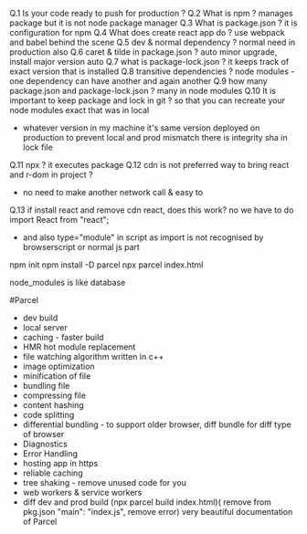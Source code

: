 Q.1 Is your code ready to push for production ?
Q.2 What is npm ? manages package but it is not node package manager
Q.3 What is package.json ? it is configuration for npm
Q.4 What does create react app do ? use webpack and babel behind the scene
Q.5 dev & normal dependency ? normal need in production also
Q.6 caret & tilde in package.json ? auto minor upgrade, install major version auto
Q.7 what is package-lock.json ? it keeps track of exact version that is installed
Q.8 transitive dependencies ? node modules - one dependency can have another and again another
Q.9 how many package.json and package-lock.json ? many in node modules
Q.10 It is important to keep package and lock in git ? so that you can recreate your node modules exact that was in local

- whatever version in my machine it's same version deployed on production to prevent local and prod mismatch there is integrity sha in lock file

Q.11 npx ? it executes package
Q.12 cdn is not preferred way to bring react and r-dom in project ?

- no need to make another network call & easy to

Q.13 if install react and remove cdn react, does this work? no we have to do import React from "react";

- and also type="module" in script as import is not recognised by browserscript or normal js part

npm init
npm install -D parcel
npx parcel index.html

node_modules is like database

#Parcel

- dev build
- local server
- caching - faster build
- HMR hot module replacement
- file watching algorithm written in c++
- image optimization
- minification of file
- bundling file
- compressing file
- content hashing
- code splitting
- differential bundling - to support older browser, diff bundle for diff type of browser
- Diagnostics
- Error Handling
- hosting app in https
- reliable caching
- tree shaking - remove unused code for you
- web workers & service workers
- diff dev and prod build (npx parcel build index.html)( remove from pkg.json "main": "index.js", remove error)
  very beautiful documentation of Parcel
